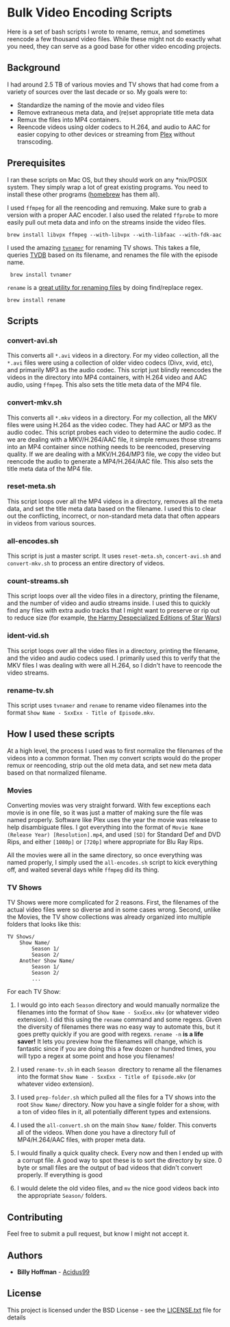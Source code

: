# Bulk Video Encoding Scripts

Here is a set of bash scripts I wrote to rename, remux, and sometimes reencode a few thousand video files. While these might not do exactly what you need, they can serve as a good base for other video encoding projects.


## Background

I had around 2.5 TB of various movies and TV shows that had come from a variety of sources over the last decade or so. My goals were to:

- Standardize the naming of the movie and video files
- Remove extraneous meta data, and (re)set appropriate title meta data
- Remux the files into MP4 containers.
- Reencode videos using older codecs to H.264, and audio to AAC for easier copying to other devices or streaming from [Plex](https://www.plex.tv/) without transcoding.


## Prerequisites

I ran these scripts on Mac OS, but they should work on any *nix/POSIX system. They simply wrap a lot of great existing programs. You need to install these other programs ([homebrew](https://brew.sh/) has them all).

I used `ffmpeg` for all the reencoding and remuxing. Make sure to grab a version with a proper AAC encoder. I also used the related `ffprobe` to more easily pull out meta data and info on the streams inside the video files.

```
brew install libvpx ffmpeg --with-libvpx --with-libfaac --with-fdk-aac
```

I used the amazing [`tvnamer`](https://github.com/dbr/tvnamer) for renaming TV shows. This takes a file, queries [TVDB](https://www.thetvdb.com/) based on its filename, and renames the file with the episode name.

```
 brew install tvnamer
```

`rename` is a [great utility for renaming files](http://plasmasturm.org/code/rename/) by doing find/replace regex.

```
brew install rename
```

## Scripts

### convert-avi.sh

This converts all `*.avi` videos in a directory. For my video collection, all the `*.avi` files were using a collection of older video codecs (Divx, xvid, etc), and primarily MP3 as the audio codec. This script just blindly reencodes the videos in the directory into MP4 containers, with H.264 video and AAC audio, using `ffmpeg`. This also sets the title meta data of the MP4 file.

### convert-mkv.sh

This converts all `*.mkv` videos in a directory. For my collection, all the MKV files were using  H.264 as the video codec. They had AAC or MP3 as the audio codec. This script probes each video to determine the audio codec. If we are dealing with a MKV/H.264/AAC file, it simple remuxes those streams into an MP4 container since nothing needs to be reencoded, preserving quality. If we are dealing with a MKV/H.264/MP3 file, we copy the video but reencode the audio to generate a MP4/H.264/AAC file. This also sets the title meta data of the MP4 file.

### reset-meta.sh

This script loops over all the MP4 videos in a directory, removes all the meta data, and set the title meta data based on the filename. I used this to clear out the conflicting, incorrect, or non-standard meta data that often appears in videos from various sources.

### all-encodes.sh
This script is just a master script. It uses `reset-meta.sh`, `concert-avi.sh` and `convert-mkv.sh` to process an entire directory of videos.


### count-streams.sh

This script loops over all the video files in a directory, printing the filename, and the number of video and audio streams inside. I used this to quickly find any files with extra audio tracks that I might want to preserve or rip out to reduce size (for example, [the Harmy Despecialized Editions of Star Wars](https://en.wikipedia.org/wiki/Harmy%27s_Despecialized_Edition))


### ident-vid.sh

This script loops over all the video files in a directory, printing the filename, and the video and audio codecs used. I primarily used this to verify that the MKV files I was dealing with were all H.264, so I didn't have to reencode the video streams.

### rename-tv.sh

This script uses `tvnamer` and `rename` to rename video filenames into the format `Show Name - SxxExx - Title of Episode.mkv`.


## How I used these scripts

At a high level, the process I used was to first normalize the filenames of the videos into a common format. Then my convert scripts would do the proper remux or reencoding, strip out the old meta data, and set new meta data based on that normalized filename.

### Movies

Converting movies was very straight forward. With few exceptions each movie is in one file, so it was just a matter of making sure the file was named properly. Software like Plex uses the year the movie was release to help disambiguate files. I got everything into the format of `Movie Name (Release Year) [Resolution].mp4`, and used `[SD]` for Standard Def and DVD Rips, and either `[1080p]` or `[720p]` where appropriate for Blu Ray Rips.

All the movies were all in the same directory, so once everything was named properly, I simply used the `all-encodes.sh` script to kick everything off, and waited several days while `ffmpeg` did its thing.

### TV Shows

TV Shows were more complicated for 2 reasons. First, the filenames of the actual video files were so diverse and in some cases wrong. Second, unlike the Movies, the TV show collections was already organized into multiple folders that looks like this:

```
TV Shows/
	Show Name/
		Season 1/
		Season 2/
	Another Show Name/
		Season 1/
		Season 2/
		...
```

For each TV Show:

1. I would go into each `Season` directory and would manually normalize the filenames into the format of `Show Name - SxxExx.mkv` (or whatever video extension). I did this using the `rename` command and some regexs. Given the diversity of filenames there was no easy way to automate this, but it goes pretty quickly if you are good with regexs. `rename -n` **is a life saver!** It lets you preview how the filenames will change, which is fantastic since if you are doing this a few dozen or hundred times, you will typo a regex at some point and hose you filenames!

2. I used `rename-tv.sh` in each `Season `directory to rename all the filenames into the format `Show Name - SxxExx - Title of Episode.mkv` (or whatever video extension).

3. I used `prep-folder.sh` which pulled all the files for a TV shows into the root `Show Name/` directory. Now you have a single folder for a show, with a ton of video files in it, all potentially different types and extensions.

4. I used the `all-convert.sh` on the main `Show Name/` folder. This converts all of the videos. When done you have a directory full of MP4/H.264/AAC files, with proper meta data.

5. I would finally a quick quality check. Every now and then I ended up with a corrupt file. A good way to spot these is to sort the directory by size. 0 byte or small files are the output of bad videos that didn't convert properly. If everything is good

6. I would delete the old video files, and `mv` the nice good videos back into the appropriate `Season/` folders.


## Contributing

Feel free to submit a pull request, but know I might not accept it.

## Authors

- **Billy Hoffman** - [Acidus99](https://github.com/Acidus99)

## License

This project is licensed under the BSD License - see the [LICENSE.txt](LICENSE.txt) file for details
